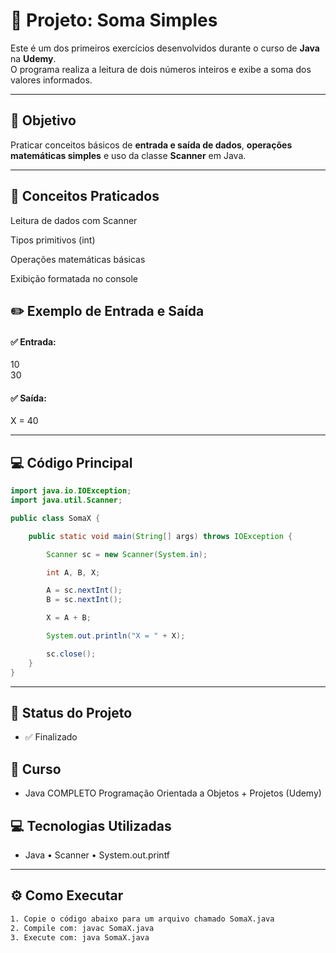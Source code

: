 # 🧮 Projeto: Soma Simples

Este é um dos primeiros exercícios desenvolvidos durante o curso de **Java** na **Udemy**.  
O programa realiza a leitura de dois números inteiros e exibe a soma dos valores informados.

---

## 🎯 Objetivo
Praticar conceitos básicos de **entrada e saída de dados**, **operações matemáticas simples** e uso da classe **Scanner** em Java.

---

## 📘 Conceitos Praticados

Leitura de dados com Scanner

Tipos primitivos (int)

Operações matemáticas básicas

Exibição formatada no console

## ✏️ Exemplo de Entrada e Saída
#### ✅ **Entrada:**

10  
30

#### ✅ **Saída:**

X = 40

---

## 💻 Código Principal

```java
import java.io.IOException;
import java.util.Scanner;

public class SomaX {

    public static void main(String[] args) throws IOException {

        Scanner sc = new Scanner(System.in);

        int A, B, X;

        A = sc.nextInt();
        B = sc.nextInt();

        X = A + B;

        System.out.println("X = " + X);

        sc.close();
    }
}
```
---

## 📌 Status do Projeto
- ✅ Finalizado

## 📁 Curso
- Java COMPLETO Programação Orientada a Objetos + Projetos (Udemy)

## 💻 Tecnologias Utilizadas
- Java • Scanner • System.out.printf 

---

## ⚙️ Como Executar

```bash
1. Copie o código abaixo para um arquivo chamado SomaX.java
2. Compile com: javac SomaX.java
3. Execute com: java SomaX.java
